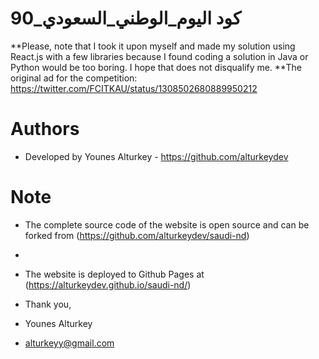 #  كود اليوم_الوطني_السعودي_90  
**Please, note that I took it upon myself and made my solution using React.js with a few libraries because I found coding a solution in Java or Python would be too boring. I hope that does not disqualify me.
**The original ad for the competition: https://twitter.com/FCITKAU/status/1308502680889950212

# Authors
- Developed by Younes Alturkey - https://github.com/alturkeydev

# Note
- The complete source code of the website is open source and can be forked from (https://github.com/alturkeydev/saudi-nd)
- 
- The website is deployed to Github Pages at (https://alturkeydev.github.io/saudi-nd/)

- Thank you,

- Younes Alturkey
- alturkeyy@gmail.com
